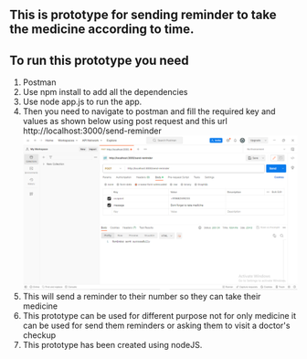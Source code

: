 ## This is prototype for sending reminder to take the medicine according to time.

## To run this prototype you need
1. Postman
2. Use npm install to add all the dependencies
3. Use node app.js to run the app.
4. Then you need to navigate to postman and fill the required key and values as shown below using post request and this url http://localhost:3000/send-reminder
![img](./reminder.png)
5. This will send a reminder to their number so they can take their medicine
6. This prototype can be used for different purpose not for only medicine it can be used for send them reminders or asking them to visit a doctor's checkup
7. This prototype has been created using nodeJS.